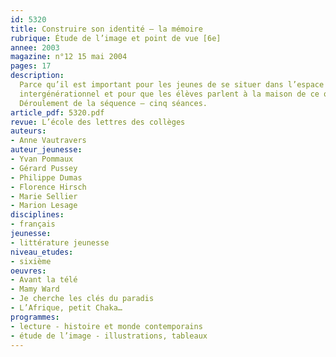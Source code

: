 ```yaml
---
id: 5320
title: Construire son identité – la mémoire
rubrique: Étude de l’image et point de vue [6e]
annee: 2003
magazine: n°12 15 mai 2004
pages: 17
description: 
  Parce qu’il est important pour les jeunes de se situer dans l’espace et le temps et de se construire une identité sur des racines solides, cet article choisit comme support à cette séquence des ouvrages décrivant la vie quotidienne dans les années 1950. Ce thème a été choisi afin de renouer un dialogue
  intergénérationnel et pour que les élèves parlent à la maison de ce qui se fait en classe. Pour la génération évoquée dans ces ouvrages, l’école avait du sens parce qu’elle était un ascenseur social. Pour les élèves d’aujourd’hui, cela est beaucoup moins évident. Mais si, en mettant en place les conditions d’un dialogue autour du monde de cette époque, on peut les aider à redonner un sens à l’école avec l’aide de leurs grands-parents, on estimera alors que cette démarche est positive. Par l’étude de quatre ouvrages comprenant dans l’ensemble de nombreuses illustrations, il s’agit non seulement d’amener les élèves à se situer dans le temps, mais aussi d’aborder les différentes fonctions de l’image et des textes et de savoir repérer auteur, narrateur et personnage. La démarche consiste à aider les élèves, y compris ceux en difficulté, à entrer dans les textes avant de les laisser finir leur lecture de manière autonome.
  Déroulement de la séquence – cinq séances.
article_pdf: 5320.pdf
revue: L’école des lettres des collèges
auteurs:
- Anne Vautravers
auteur_jeunesse:
- Yvan Pommaux
- Gérard Pussey
- Philippe Dumas
- Florence Hirsch
- Marie Sellier
- Marion Lesage
disciplines:
- français
jeunesse:
- littérature jeunesse
niveau_etudes:
- sixième
oeuvres:
- Avant la télé
- Mamy Ward
- Je cherche les clés du paradis
- L’Afrique, petit Chaka…
programmes:
- lecture - histoire et monde contemporains
- étude de l’image - illustrations, tableaux
---
```

